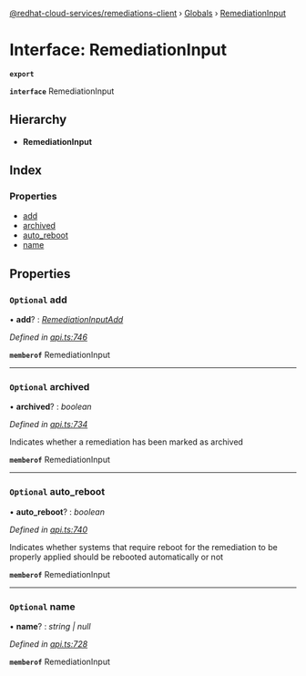 [@redhat-cloud-services/remediations-client](../README.md) › [Globals](../globals.md) › [RemediationInput](remediationinput.md)

# Interface: RemediationInput

**`export`** 

**`interface`** RemediationInput

## Hierarchy

* **RemediationInput**

## Index

### Properties

* [add](remediationinput.md#optional-add)
* [archived](remediationinput.md#optional-archived)
* [auto_reboot](remediationinput.md#optional-auto_reboot)
* [name](remediationinput.md#optional-name)

## Properties

### `Optional` add

• **add**? : *[RemediationInputAdd](remediationinputadd.md)*

*Defined in [api.ts:746](https://github.com/RedHatInsights/javascript-clients/blob/master/packages/remediations/api.ts#L746)*

**`memberof`** RemediationInput

___

### `Optional` archived

• **archived**? : *boolean*

*Defined in [api.ts:734](https://github.com/RedHatInsights/javascript-clients/blob/master/packages/remediations/api.ts#L734)*

Indicates whether a remediation has been marked as archived

**`memberof`** RemediationInput

___

### `Optional` auto_reboot

• **auto_reboot**? : *boolean*

*Defined in [api.ts:740](https://github.com/RedHatInsights/javascript-clients/blob/master/packages/remediations/api.ts#L740)*

Indicates whether systems that require reboot for the remediation to be properly applied should be rebooted automatically or not

**`memberof`** RemediationInput

___

### `Optional` name

• **name**? : *string | null*

*Defined in [api.ts:728](https://github.com/RedHatInsights/javascript-clients/blob/master/packages/remediations/api.ts#L728)*

**`memberof`** RemediationInput
